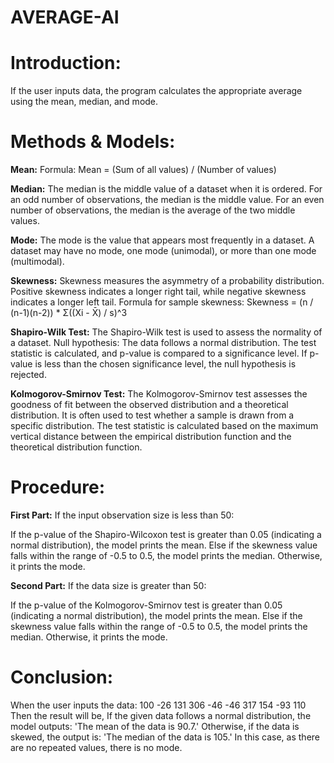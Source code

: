 # AVERAGE-AI
# Introduction:

If the user inputs data, the program calculates the appropriate average using the mean, median, and mode.

# Methods & Models:

**Mean:**
Formula: Mean = (Sum of all values) / (Number of values)

**Median:**
The median is the middle value of a dataset when it is ordered.
For an odd number of observations, the median is the middle value.
For an even number of observations, the median is the average of the two middle values.

**Mode:**
The mode is the value that appears most frequently in a dataset.
A dataset may have no mode, one mode (unimodal), or more than one mode (multimodal).

**Skewness:**
Skewness measures the asymmetry of a probability distribution.
Positive skewness indicates a longer right tail, while negative skewness indicates a longer left tail.
Formula for sample skewness: Skewness = (n / (n-1)(n-2)) * Σ((Xi - X̄) / s)^3

**Shapiro-Wilk Test:**
The Shapiro-Wilk test is used to assess the normality of a dataset.
Null hypothesis: The data follows a normal distribution.
The test statistic is calculated, and p-value is compared to a significance level.
If p-value is less than the chosen significance level, the null hypothesis is rejected.

**Kolmogorov-Smirnov Test:**
The Kolmogorov-Smirnov test assesses the goodness of fit between the observed distribution and a theoretical distribution.
It is often used to test whether a sample is drawn from a specific distribution.
The test statistic is calculated based on the maximum vertical distance between the empirical distribution function and the theoretical distribution function.

# Procedure:

**First Part:**
If the input observation size is less than 50:

If the p-value of the Shapiro-Wilcoxon test is greater than 0.05 (indicating a normal distribution), the model prints the mean.
Else if the skewness value falls within the range of -0.5 to 0.5, the model prints the median.
Otherwise, it prints the mode.

**Second Part:**
If the data size is greater than 50:

If the p-value of the Kolmogorov-Smirnov test is greater than 0.05 (indicating a normal distribution), the model prints the mean.
Else if the skewness value falls within the range of -0.5 to 0.5, the model prints the median.
Otherwise, it prints the mode.

# Conclusion:

When the user inputs the data:
100 -26 131 306 -46 -46 317 154 -93 110
Then the result will be, If the given data follows a normal distribution, the model outputs: 'The mean of the data is 90.7.' Otherwise, if the data is skewed, the output is: 'The median of the data is 105.' In this case, as there are no repeated values, there is no mode.
